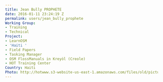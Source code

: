 ```yaml
---
title: Jean Bully PROPHETE
date: 2016-01-11 23:24:19 Z
permalink: users/jean_bully_prophete
Working Group:
- Training
- Technical
Project:
- LearnOSM
- 'Haiti '
- Field Papers
- Tasking Manager
- OSM FlossManuals in Kreyòl (Creole)
- HOT Training Center
Country: Haiti
Photo: http://hotwww.s3-website-us-east-1.amazonaws.com/files/old/pictures/picture-314-1452607634.jpg
---
```


